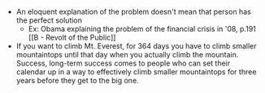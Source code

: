 - An eloquent explanation of the problem doesn't mean that person has the perfect solution
	- Ex: Obama explaining the problem of the financial crisis in '08, p.191 [[B - Revolt of the Public]]
- If you want to climb Mt. Everest, for 364 days you have to climb smaller mountaintops until that day when you actually climb the mountain. Success, long-term success comes to people who can set their calendar up in a way to effectively climb smaller mountaintops for three years before they get to the big one. 